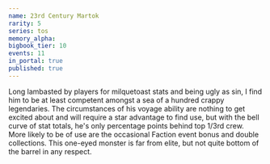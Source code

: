 ```yaml
---
name: 23rd Century Martok
rarity: 5
series: tos
memory_alpha:
bigbook_tier: 10
events: 11
in_portal: true
published: true
---
```


Long lambasted by players for milquetoast stats and being ugly as sin, I find him to be at least competent amongst a sea of a hundred crappy legendaries. The circumstances of his voyage ability are nothing to get excited about and will require a star advantage to find use, but with the bell curve of stat totals, he's only percentage points behind top 1/3rd crew. More likely to be of use are the occasional Faction event bonus and double collections. This one-eyed monster is far from elite, but not quite bottom of the barrel in any respect.
